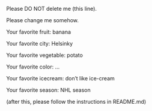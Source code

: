 Please DO NOT delete me (this line).

Please change me somehow.

Your favorite fruit: banana

Your favorite city: Helsinky

Your favorite vegetable: potato

Your favorite color: ...

Your favorite icecream: don’t like ice-cream

Your favorite season: NHL season


(after this, please follow the instructions in README.md)
